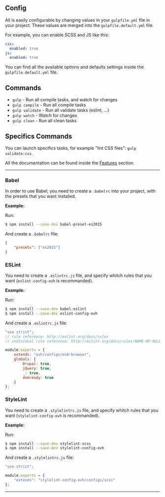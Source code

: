 ## Config

All is easily configurable by changing values in your `gulpfile.yml` file in your project. These values are merged into the `gulpfile.default.yml` file.

For example, you can enable SCSS and JS like this:
```yml
css:
  enabled: true
js:
  enabled: true
```

You can find all the available options and defaults settings inside the `gulpfile.default.yml` file.


## Commands

- `gulp` - Run all compile tasks, and watch for changes
- `gulp compile` - Run all compile tasks
- `gulp validate` - Run all validate tasks (eslint, ...)
- `gulp watch` - Watch for changes
- `gulp clean` - Run all clean tasks

## Specifics Commands

You can launch specifics tasks, for example "lint CSS files": `gulp validate:css`.

All the documentation can be found inside the [Features](features/css.md) section.

---

### Babel

In order to use Babel, you need to create a `.babelrc` into your project, with the presets that you want installed.

**Example:**

Run: 
```bash
$ npm install --save-dev babel-preset-es2015
```
And create a `.babelrc` file:
```json
{
    "presets": ["es2015"]
}
```

### ESLint

You need to create a `.eslintrc.js` file, and specify whitch rules that you want (`eslint-config-ovh` is recommanded).

**Example:**

Run: 
```bash
$ npm install --save-dev babel-eslint
$ npm install --save-dev eslint-config-ovh
```
And create a `.eslintrc.js` file:
```javascript
"use strict";
// rule reference: http://eslint.org/docs/rules
// individual rule reference: http://eslint.org/docs/rules/NAME-OF-RULE

module.exports = {
    extends: "ovh/configs/es6-browser",
    globals: {
        Drupal: true,
        jQuery: true,
        _: true,
        domready: true
    }
};
```

### StyleLint

You need to create a `.stylelintrc.js` file, and specify whitch rules that you want (`stylelint-config-ovh` is recommanded).

**Example:**

Run: 
```bash
$ npm install --save-dev stylelint-scss
$ npm install --save-dev stylelint-config-ovh
```
And create a `.stylelintrc.js` file:
```javascript
"use strict";

module.exports = {
    "extends": "stylelint-config-ovh/configs/scss"
};
```

---
